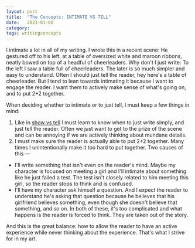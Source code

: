 ```yaml
---
layout: post
title:  "The Concepts: INTIMATE VS TELL"
date:   2021-01-02
category: 
tags: writingconcepts
---
```

I intimate a lot in all of my writing. I wrote this in a recent scene: He gestured off to his left, at a table of oversized white and maroon ribbons, neatly bowed on top of a headful of cheerleaders. Why don't I just write: To the left I saw a table full of cheerleaders. The later is so much simpler and easy to understand. Often I should just tell the reader, hey here's a table of cheerleader. But I tend to lean towards intimating it because I want to engage the reader. I want them to actively make sense of what's going on, and to put 2+2 together. 

When deciding whether to intimate or to just tell, I must keep a few things in mind:

1. Like in [show vs tell](https://silencevosh.github.io/2020/12/30/TheConceptsSHOWVSTELL.md) I must learn to know when to just write simply, and just tell the reader. Often we just want to get to the prize of the scene and can be annoying if we are actively thinking about mundane details.
2. I must make sure the reader is actually able to put 2+2 together. Many times I unintentionally make it too hard to put together. Two causes of this —
- I'll write something that isn't even on the reader's mind. Maybe my character is focused on meeting a girl and I'll intimate about something like he just failed a test. The test isn't closely related to him meeting this girl, so the reader stops to think and is confused.
- I'll have my character ask himself a question. And I expect the reader to understand he's asking that question because he believes that his girlfriend believes something, even though she doesn't believe that something, and so on. In both of these, it's too complicated and what happens is the reader is forced to think. They are taken out of the story.

And this is the great balance: how to allow the reader to have an active experience while never thinking about the experience. That's what I strive for in my art.